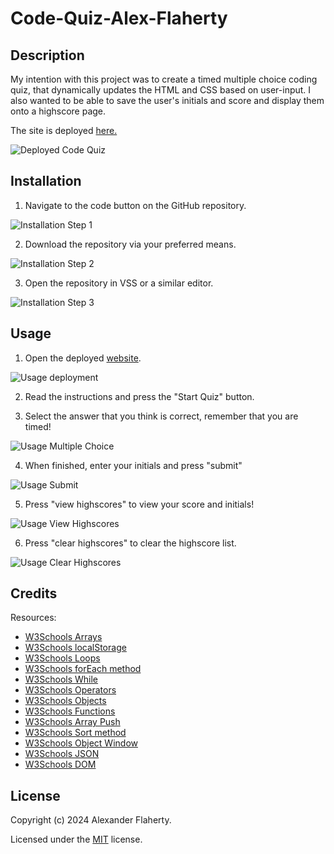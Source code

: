 # Code-Quiz-Alex-Flaherty


## Description
My intention with this project was to create a timed multiple choice coding quiz, that dynamically updates the HTML and CSS based on user-input. I also wanted to be able to save the user's initials and score and display them onto a highscore page.

The site is deployed [here.](https://pazoraf.github.io/Code-Quiz-Alex-Flaherty/)



![Deployed Code Quiz](/assets/images/deployment.png)


## Installation


1. Navigate to the code button on the GitHub repository.


![Installation Step 1](/assets/images/installation-step1.png)


2. Download the repository via your preferred means.


![Installation Step 2](/assets/images/installation-step2.png)


3. Open the repository in VSS or a similar editor.


![Installation Step 3](/assets/images/installation-step3.png)



## Usage


1. Open the deployed [website](https://pazoraf.github.io/Code-Quiz-Alex-Flaherty/).


![Usage deployment](/assets/images/deployment.png)

2. Read the instructions and press the "Start Quiz" button.


3. Select the answer that you think is correct, remember that you are timed!

![Usage Multiple Choice](/assets/images/usage1.png)

4. When finished, enter your initials and press "submit"

![Usage Submit](/assets/images/usage2.png)

5. Press "view highscores" to view your score and initials!

![Usage View Highscores](/assets/images/usage3.png)

6. Press "clear highscores" to clear the highscore list.


![Usage Clear Highscores](/assets/images/usage4.png)



## Credits


Resources:
- [W3Schools Arrays](https://www.w3schools.com/js/js_arrays.asp)
- [W3Schools localStorage](https://www.w3schools.com/jsref/prop_win_localstorage.asp)
- [W3Schools Loops](https://www.w3schools.com/js/js_loop_for.asp)
- [W3Schools forEach method](https://www.w3schools.com/jsref/jsref_foreach.asp)
- [W3Schools While](https://www.w3schools.com/js/js_loop_while.asp)
- [W3Schools Operators](https://www.w3schools.com/js/js_operators.asp)
- [W3Schools Objects](https://www.w3schools.com/js/js_objects.asp)
- [W3Schools Functions](https://www.w3schools.com/js/js_functions.asp)
- [W3Schools Array Push](https://www.w3schools.com/js/js_array_methods.asp#mark_push)
- [W3Schools Sort method](https://www.w3schools.com/jsref/jsref_sort.asp)
- [W3Schools Object Window](https://www.w3schools.com/jsref/obj_window.asp)
- [W3Schools JSON](https://www.w3schools.com/jsref/jsref_obj_json.asp)
- [W3Schools DOM](https://www.w3schools.com/jsref/dom_obj_document.asp)



## License
Copyright (c) 2024 Alexander Flaherty.

Licensed under the [MIT](LICENSE) license.
